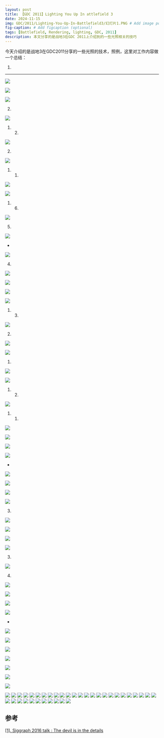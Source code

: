 ```yaml
---
layout: post
title: 【GDC 2011】Lighting You Up In attlefield 3
date: 2024-11-15
img: GDC/2011/Lighting-You-Up-In-Battlefield3/幻灯片1.PNG # Add image post (optional)
fig-caption: # Add figcaption (optional)
tags: [Battlefield, Rendering, lighting, GDC, 2011]
description: 本文分享的是战地3在GDC 2011上介绍到的一些光照相关的技巧
---
```

今天介绍的是战地3在GDC2011分享的一些光照的技术，照例，这里对工作内容做一个总结：

1. 

---

![](https://gerigory.github.io/assets/img/GDC/2011/Lighting-You-Up-In-Battlefield3/幻灯片2.PNG)



![](https://gerigory.github.io/assets/img/GDC/2011/Lighting-You-Up-In-Battlefield3/幻灯片3.PNG)



![](https://gerigory.github.io/assets/img/GDC/2011/Lighting-You-Up-In-Battlefield3/幻灯片4.PNG)

2. 

![](https://gerigory.github.io/assets/img/GDC/2011/Lighting-You-Up-In-Battlefield3/幻灯片5.PNG)

1. 2. 

![](https://gerigory.github.io/assets/img/GDC/2011/Lighting-You-Up-In-Battlefield3/幻灯片6.PNG)

2. 

![](https://gerigory.github.io/assets/img/GDC/2011/Lighting-You-Up-In-Battlefield3/幻灯片7.PNG)

1. 1. 

![](https://gerigory.github.io/assets/img/GDC/2011/Lighting-You-Up-In-Battlefield3/幻灯片8.PNG)



![](https://gerigory.github.io/assets/img/GDC/2011/Lighting-You-Up-In-Battlefield3/幻灯片9.PNG)

1. 6. 

![](https://gerigory.github.io/assets/img/GDC/2011/Lighting-You-Up-In-Battlefield3/幻灯片10.PNG)

5. 

![](https://gerigory.github.io/assets/img/GDC/2011/Lighting-You-Up-In-Battlefield3/幻灯片11.PNG)

- 

![](https://gerigory.github.io/assets/img/GDC/2011/Lighting-You-Up-In-Battlefield3/幻灯片12.PNG)

4. 

![](https://gerigory.github.io/assets/img/GDC/2011/Lighting-You-Up-In-Battlefield3/幻灯片13.PNG)

![](https://gerigory.github.io/assets/img/GDC/2011/Lighting-You-Up-In-Battlefield3/幻灯片14.PNG)



![](https://gerigory.github.io/assets/img/GDC/2011/Lighting-You-Up-In-Battlefield3/幻灯片15.PNG)



![](https://gerigory.github.io/assets/img/GDC/2011/Lighting-You-Up-In-Battlefield3/幻灯片16.PNG)

1. 3. 

![](https://gerigory.github.io/assets/img/GDC/2011/Lighting-You-Up-In-Battlefield3/幻灯片17.PNG)

2. 

![](https://gerigory.github.io/assets/img/GDC/2011/Lighting-You-Up-In-Battlefield3/幻灯片18.PNG)

![](https://gerigory.github.io/assets/img/GDC/2011/Lighting-You-Up-In-Battlefield3/幻灯片19.PNG)

1. 

![](https://gerigory.github.io/assets/img/GDC/2011/Lighting-You-Up-In-Battlefield3/幻灯片20.PNG)

![](https://gerigory.github.io/assets/img/GDC/2011/Lighting-You-Up-In-Battlefield3/幻灯片21.PNG)

1. 2. 

![](https://gerigory.github.io/assets/img/GDC/2011/Lighting-You-Up-In-Battlefield3/幻灯片22.PNG)

1. 1. 

![](https://gerigory.github.io/assets/img/GDC/2011/Lighting-You-Up-In-Battlefield3/幻灯片23.PNG)



![](https://gerigory.github.io/assets/img/GDC/2011/Lighting-You-Up-In-Battlefield3/幻灯片24.PNG)

![](https://gerigory.github.io/assets/img/GDC/2011/Lighting-You-Up-In-Battlefield3/幻灯片25.PNG)



![](https://gerigory.github.io/assets/img/GDC/2011/Lighting-You-Up-In-Battlefield3/幻灯片26.PNG)

- 

![](https://gerigory.github.io/assets/img/GDC/2011/Lighting-You-Up-In-Battlefield3/幻灯片27.PNG)

![](https://gerigory.github.io/assets/img/GDC/2011/Lighting-You-Up-In-Battlefield3/幻灯片28.PNG)



![](https://gerigory.github.io/assets/img/GDC/2011/Lighting-You-Up-In-Battlefield3/幻灯片29.PNG)



![](https://gerigory.github.io/assets/img/GDC/2011/Lighting-You-Up-In-Battlefield3/幻灯片30.PNG)

3. 

![](https://gerigory.github.io/assets/img/GDC/2011/Lighting-You-Up-In-Battlefield3/幻灯片31.PNG)

![](https://gerigory.github.io/assets/img/GDC/2011/Lighting-You-Up-In-Battlefield3/幻灯片32.PNG)



![](https://gerigory.github.io/assets/img/GDC/2011/Lighting-You-Up-In-Battlefield3/幻灯片33.PNG)



![](https://gerigory.github.io/assets/img/GDC/2011/Lighting-You-Up-In-Battlefield3/幻灯片34.PNG)

3. 

![](https://gerigory.github.io/assets/img/GDC/2011/Lighting-You-Up-In-Battlefield3/幻灯片35.PNG)

4. 

![](https://gerigory.github.io/assets/img/GDC/2011/Lighting-You-Up-In-Battlefield3/幻灯片36.PNG)



![](https://gerigory.github.io/assets/img/GDC/2011/Lighting-You-Up-In-Battlefield3/幻灯片37.PNG)

 

![](https://gerigory.github.io/assets/img/GDC/2011/Lighting-You-Up-In-Battlefield3/幻灯片38.PNG)

![](https://gerigory.github.io/assets/img/GDC/2011/Lighting-You-Up-In-Battlefield3/幻灯片39.PNG)

- 

![](https://gerigory.github.io/assets/img/GDC/2011/Lighting-You-Up-In-Battlefield3/幻灯片40.PNG)

![](https://gerigory.github.io/assets/img/GDC/2011/Lighting-You-Up-In-Battlefield3/幻灯片41.PNG)

![](https://gerigory.github.io/assets/img/GDC/2011/Lighting-You-Up-In-Battlefield3/幻灯片42.PNG)

![](https://gerigory.github.io/assets/img/GDC/2011/Lighting-You-Up-In-Battlefield3/幻灯片43.PNG)

![](https://gerigory.github.io/assets/img/GDC/2011/Lighting-You-Up-In-Battlefield3/幻灯片44.PNG)

![](https://gerigory.github.io/assets/img/GDC/2011/Lighting-You-Up-In-Battlefield3/幻灯片45.PNG)



![](https://gerigory.github.io/assets/img/GDC/2011/Lighting-You-Up-In-Battlefield3/幻灯片46.PNG)

![](https://gerigory.github.io/assets/img/GDC/2011/Lighting-You-Up-In-Battlefield3/幻灯片47.PNG)
![](https://gerigory.github.io/assets/img/GDC/2011/Lighting-You-Up-In-Battlefield3/幻灯片48.PNG)
![](https://gerigory.github.io/assets/img/GDC/2011/Lighting-You-Up-In-Battlefield3/幻灯片49.PNG)
![](https://gerigory.github.io/assets/img/GDC/2011/Lighting-You-Up-In-Battlefield3/幻灯片50.PNG)
![](https://gerigory.github.io/assets/img/GDC/2011/Lighting-You-Up-In-Battlefield3/幻灯片51.PNG)
![](https://gerigory.github.io/assets/img/GDC/2011/Lighting-You-Up-In-Battlefield3/幻灯片52.PNG)
![](https://gerigory.github.io/assets/img/GDC/2011/Lighting-You-Up-In-Battlefield3/幻灯片53.PNG)
![](https://gerigory.github.io/assets/img/GDC/2011/Lighting-You-Up-In-Battlefield3/幻灯片54.PNG)
![](https://gerigory.github.io/assets/img/GDC/2011/Lighting-You-Up-In-Battlefield3/幻灯片55.PNG)
![](https://gerigory.github.io/assets/img/GDC/2011/Lighting-You-Up-In-Battlefield3/幻灯片56.PNG)
![](https://gerigory.github.io/assets/img/GDC/2011/Lighting-You-Up-In-Battlefield3/幻灯片57.PNG)
![](https://gerigory.github.io/assets/img/GDC/2011/Lighting-You-Up-In-Battlefield3/幻灯片58.PNG)
![](https://gerigory.github.io/assets/img/GDC/2011/Lighting-You-Up-In-Battlefield3/幻灯片59.PNG)
![](https://gerigory.github.io/assets/img/GDC/2011/Lighting-You-Up-In-Battlefield3/幻灯片60.PNG)
![](https://gerigory.github.io/assets/img/GDC/2011/Lighting-You-Up-In-Battlefield3/幻灯片61.PNG)
![](https://gerigory.github.io/assets/img/GDC/2011/Lighting-You-Up-In-Battlefield3/幻灯片62.PNG)
![](https://gerigory.github.io/assets/img/GDC/2011/Lighting-You-Up-In-Battlefield3/幻灯片63.PNG)
![](https://gerigory.github.io/assets/img/GDC/2011/Lighting-You-Up-In-Battlefield3/幻灯片64.PNG)
![](https://gerigory.github.io/assets/img/GDC/2011/Lighting-You-Up-In-Battlefield3/幻灯片65.PNG)
![](https://gerigory.github.io/assets/img/GDC/2011/Lighting-You-Up-In-Battlefield3/幻灯片66.PNG)
![](https://gerigory.github.io/assets/img/GDC/2011/Lighting-You-Up-In-Battlefield3/幻灯片67.PNG)
![](https://gerigory.github.io/assets/img/GDC/2011/Lighting-You-Up-In-Battlefield3/幻灯片68.PNG)
![](https://gerigory.github.io/assets/img/GDC/2011/Lighting-You-Up-In-Battlefield3/幻灯片69.PNG)
![](https://gerigory.github.io/assets/img/GDC/2011/Lighting-You-Up-In-Battlefield3/幻灯片70.PNG)
![](https://gerigory.github.io/assets/img/GDC/2011/Lighting-You-Up-In-Battlefield3/幻灯片71.PNG)
![](https://gerigory.github.io/assets/img/GDC/2011/Lighting-You-Up-In-Battlefield3/幻灯片72.PNG)
![](https://gerigory.github.io/assets/img/GDC/2011/Lighting-You-Up-In-Battlefield3/幻灯片73.PNG)
![](https://gerigory.github.io/assets/img/GDC/2011/Lighting-You-Up-In-Battlefield3/幻灯片74.PNG)
![](https://gerigory.github.io/assets/img/GDC/2011/Lighting-You-Up-In-Battlefield3/幻灯片75.PNG)
![](https://gerigory.github.io/assets/img/GDC/2011/Lighting-You-Up-In-Battlefield3/幻灯片76.PNG)
![](https://gerigory.github.io/assets/img/GDC/2011/Lighting-You-Up-In-Battlefield3/幻灯片77.PNG)
![](https://gerigory.github.io/assets/img/GDC/2011/Lighting-You-Up-In-Battlefield3/幻灯片78.PNG)
![](https://gerigory.github.io/assets/img/GDC/2011/Lighting-You-Up-In-Battlefield3/幻灯片79.PNG)
![](https://gerigory.github.io/assets/img/GDC/2011/Lighting-You-Up-In-Battlefield3/幻灯片80.PNG)
![](https://gerigory.github.io/assets/img/GDC/2011/Lighting-You-Up-In-Battlefield3/幻灯片81.PNG)
![](https://gerigory.github.io/assets/img/GDC/2011/Lighting-You-Up-In-Battlefield3/幻灯片82.PNG)

## 参考

[[1]. Siggraph 2016 talk : The devil is in the details](https://advances.realtimerendering.com/s2016/Siggraph2016_idTech6.pdf)

